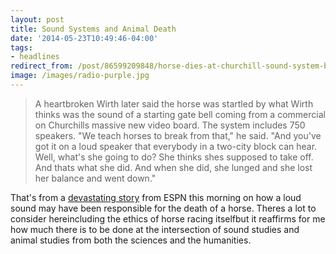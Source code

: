 ```yaml
---
layout: post 
title: Sound Systems and Animal Death
date: '2014-05-23T10:49:46-04:00' 
tags: 
- headlines 
redirect_from: /post/86599209848/horse-dies-at-churchill-sound-system-blamed/
image: /images/radio-purple.jpg
---
```


> A heartbroken Wirth later said the horse was startled by what Wirth thinks was the sound of a starting gate bell coming from a commercial on Churchills massive new video board. The system includes 750 speakers. "We teach horses to break from that," he said. "And you've got it on a loud speaker that everybody in a two-city block can hear. Well, what's she going to do? She thinks shes supposed to take off. And thats what she did. And when she did, she lunged and she lost her balance and went down."

That's from a [devastating story](http://espn.go.com/horse-racing/story/_/id/10971859ever-tell-lynda-dies-freak-fall-churchill-downs) from ESPN this morning on how a loud sound may have been responsible for the death of a horse. Theres a lot to consider hereincluding the ethics of horse racing itselfbut it reaffirms for me how much there is to be done at the intersection of sound studies and animal studies from both the sciences and the humanities.
